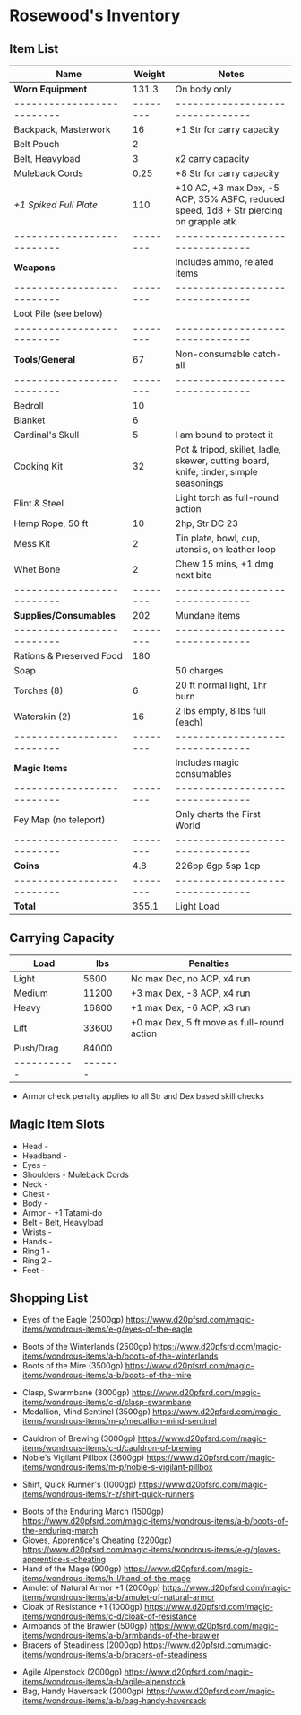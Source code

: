 # Rosewood's Inventory
## Item List
| Name                     | Weight | Notes
|--------------------------|--------|--------------------------------
| **Worn Equipment**       | 131.3  | On body only
|--------------------------|--------|--------------------------------
| Backpack, Masterwork     |  16    | +1 Str for carry capacity
| Belt Pouch               |   2    |
| Belt, Heavyload          |   3    | x2 carry capacity
| Muleback Cords           |   0.25 | +8 Str for carry capacity
| *+1 Spiked Full Plate*   | 110    | +10 AC, +3 max Dex, -5 ACP, 35% ASFC, reduced speed, 1d8 + Str piercing on grapple atk
|--------------------------|--------|--------------------------------
| **Weapons**              |        | Includes ammo, related items
|--------------------------|--------|--------------------------------
| Loot Pile (see below)    |        |
|--------------------------|--------|--------------------------------
| **Tools/General**        |  67    | Non-consumable catch-all
|--------------------------|--------|--------------------------------
| Bedroll                  |  10    |
| Blanket                  |   6    |
| Cardinal's Skull         |   5    | I am bound to protect it
| Cooking Kit              |  32    | Pot & tripod, skillet, ladle, skewer, cutting board, knife, tinder, simple seasonings
| Flint & Steel            |        | Light torch as full-round action
| Hemp Rope, 50 ft         |  10    | 2hp, Str DC 23
| Mess Kit                 |   2    | Tin plate, bowl, cup, utensils, on leather loop
| Whet Bone                |   2    | Chew 15 mins, +1 dmg next bite
|--------------------------|--------|--------------------------------
| **Supplies/Consumables** | 202    | Mundane items
|--------------------------|--------|--------------------------------
| Rations & Preserved Food | 180    |
| Soap                     |        | 50 charges
| Torches (8)              |   6    | 20 ft normal light, 1hr burn
| Waterskin (2)            |  16    | 2 lbs empty, 8 lbs full (each)
|--------------------------|--------|--------------------------------
| **Magic Items**          |        | Includes magic consumables
|--------------------------|--------|--------------------------------
| Fey Map (no teleport)    |        | Only charts the First World
|--------------------------|--------|--------------------------------
| **Coins**                |   4.8  | 226pp 6gp 5sp 1cp
|--------------------------|--------|--------------------------------
| **Total**                | 355.1  | Light Load

## Carrying Capacity
| Load      |  lbs  | Penalties
|-----------|-------|------------
| Light     |  5600 | No max Dec, no ACP, x4 run
| Medium    | 11200 | +3 max Dex, -3 ACP, x4 run
| Heavy     | 16800 | +1 max Dex, -6 ACP, x3 run
| Lift      | 33600 | +0 max Dex, 5 ft move as full-round action
| Push/Drag | 84000 |
|-----------|-------|
* Armor check penalty applies to all Str and Dex based skill checks

## Magic Item Slots
- Head      -
- Headband  -
- Eyes      -
- Shoulders - Muleback Cords
- Neck      -
- Chest     -
- Body      -
- Armor     - +1 Tatami-do
- Belt      - Belt, Heavyload
- Wrists    -
- Hands     -
- Ring 1    -
- Ring 2    -
- Feet      -

## Shopping List
- Eyes of the Eagle (2500gp) https://www.d20pfsrd.com/magic-items/wondrous-items/e-g/eyes-of-the-eagle
<!-- - Lens of Detection (3500gp) https://www.d20pfsrd.com/magic-items/wondrous-items/h-l/lens-of-detection -->
- Boots of the Winterlands (2500gp) https://www.d20pfsrd.com/magic-items/wondrous-items/a-b/boots-of-the-winterlands
- Boots of the Mire (3500gp) https://www.d20pfsrd.com/magic-items/wondrous-items/a-b/boots-of-the-mire
<!-- - Miser's Mask (3000gp) https://www.d20pfsrd.com/magic-items/wondrous-items/m-p/mask-miser-s -->
- Clasp, Swarmbane (3000gp) https://www.d20pfsrd.com/magic-items/wondrous-items/c-d/clasp-swarmbane
- Medallion, Mind Sentinel (3500gp) https://www.d20pfsrd.com/magic-items/wondrous-items/m-p/medallion-mind-sentinel
<!-- - Bag of Holding 1 (2500gp) https://www.d20pfsrd.com/magic-items/wondrous-items/a-b/bag-of-holding -->
- Cauldron of Brewing (3000gp) https://www.d20pfsrd.com/magic-items/wondrous-items/c-d/cauldron-of-brewing
- Noble's Vigilant Pillbox (3600gp) https://www.d20pfsrd.com/magic-items/wondrous-items/m-p/noble-s-vigilant-pillbox
<!-- - Pearly White Spindle, Cracked (3400gp) https://www.d20pfsrd.com/magic-items/wondrous-items/h-l/ioun-stones/pearly-white-spindle-ioun-stone -->
- Shirt, Quick Runner's (1000gp) https://www.d20pfsrd.com/magic-items/wondrous-items/r-z/shirt-quick-runners
<!-- - Boots of the Cat (1000gp) https://www.d20pfsrd.com/magic-items/wondrous-items/a-b/boots-of-the-cat -->
- Boots of the Enduring March (1500gp) https://www.d20pfsrd.com/magic-items/wondrous-items/a-b/boots-of-the-enduring-march
- Gloves, Apprentice's Cheating (2200gp) https://www.d20pfsrd.com/magic-items/wondrous-items/e-g/gloves-apprentice-s-cheating
- Hand of the Mage (900gp) https://www.d20pfsrd.com/magic-items/wondrous-items/h-l/hand-of-the-mage
- Amulet of Natural Armor +1 (2000gp) https://www.d20pfsrd.com/magic-items/wondrous-items/a-b/amulet-of-natural-armor
- Cloak of Resistance +1 (1000gp) https://www.d20pfsrd.com/magic-items/wondrous-items/c-d/cloak-of-resistance
- Armbands of the Brawler (500gp) https://www.d20pfsrd.com/magic-items/wondrous-items/a-b/armbands-of-the-brawler
- Bracers of Steadiness (2000gp) https://www.d20pfsrd.com/magic-items/wondrous-items/a-b/bracers-of-steadiness
<!-- - Traveler's Any-Tool (250gp) https://www.d20pfsrd.com/magic-items/wondrous-items/r-z/traveler-s-any-tool -->
- Agile Alpenstock (2000gp) https://www.d20pfsrd.com/magic-items/wondrous-items/a-b/agile-alpenstock
- Bag, Handy Haversack (2000gp) https://www.d20pfsrd.com/magic-items/wondrous-items/a-b/bag-handy-haversack
